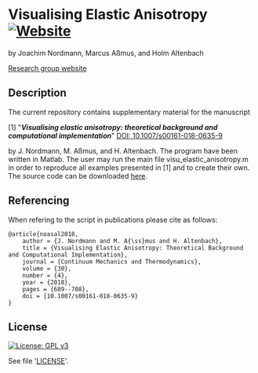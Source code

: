 # Visualising Elastic Anisotropy [![Website](https://img.shields.io/website?style=flat-square&up_color=gold&up_message=Visualising-Elasting-Anisotropy&url=https%3A%2F%2Fmarcusassmus.github.io/visualising-elastic-anisotropy/)](https://marcusassmus.github.io/visualising-elastic-anisotropy/)
by Joachim Nordmann, Marcus Aßmus, and Holm Altenbach

[Research group website](https://www.ifme.ovgu.de/ifme/en/cem.html)

## Description

The current repository contains supplementary material for the manuscript

[1] "**_Visualising elastic anisotropy: theoretical background and computational implementation_**" [DOI: 10.1007/s00161-018-0635-9](https://doi.org/10.1007/s00161-018-0635-9)

	
by J. Nordmann, M. Aßmus, and H. Altenbach. The program have been written in Matlab. The user may run the main file visu_elastic_anisotropy.m in order to reproduce all examples presented in&nbsp;[1] and to create their own. The source code can be downloaded [here](https://raw.githubusercontent.com/marcusassmus/visualising-elastic-anisotropy/master/visu_elastic_anisotropy.m).

## Referencing

When refering to the script in publications please cite as follows:

```
@article{noasal2018,
	author = {J. Nordmann and M. A{\ss}mus and H. Altenbach},
  	title = {Visualising Elastic Anisotropy: Theoretical Background and Computational Implementation},
	journal = {Continuum Mechanics and Thermodynamics},
	volume = {30},
	number = {4},
	year = {2018},
	pages = {689--708},
	doi = {10.1007/s00161-018-0635-9}
}
```

## License
[![License: GPL v3](https://img.shields.io/badge/License-GPLv3-blue.svg)](https://www.gnu.org/licenses/gpl-3.0)  

See file '[LICENSE](https://github.com/marcusassmus/visualising-elastic-anisotropy/blob/master/LICENSE)'.
